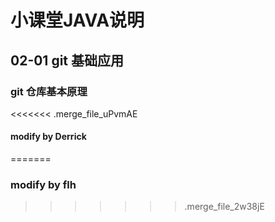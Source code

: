# 小课堂JAVA说明
## 02-01 git 基础应用
### git 仓库基本原理
<<<<<<< .merge_file_uPvmAE
#### modify by Derrick
=======
### modify by flh
>>>>>>> .merge_file_2w38jE
